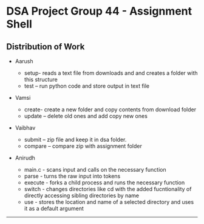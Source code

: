 # DSA Project Group 44 - Assignment Shell

## Distribution of Work

* Aarush   
    * setup- reads a text file from downloads and and creates a folder with this structure
    * test – run python code and store output in text file

* Vamsi
    * create- create a new folder and copy contents from download folder
    * update – delete old ones and add copy new ones

* Vaibhav
    * submit – zip file and keep it in dsa folder.
    * compare – compare zip with assignment folder

* Anirudh
    * main.c - scans input and calls on the necessary function
    * parse - turns the raw input into tokens
    * execute - forks a child process and runs the necessary function
    * switch - changes directories like cd with the added fucntionality of directly accessing sibling directories by name
    * use - stores the location and name of a selected directory and uses it as a default argument
    
---------------------------------------------------------------------

